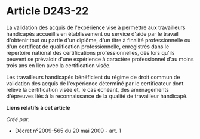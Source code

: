 # Article D243-22

La validation des acquis de l'expérience vise à permettre aux travailleurs handicapés accueillis en établissement ou service
d'aide par le travail d'obtenir tout ou partie d'un diplôme, d'un titre à finalité professionnelle ou d'un certificat de
qualification professionnelle, enregistrés dans le répertoire national des certifications professionnelles, dès lors qu'ils
peuvent se prévaloir d'une expérience à caractère professionnel d'au moins trois ans en lien avec la certification visée. 

Les travailleurs handicapés bénéficient du régime de droit commun de validation des acquis de l'expérience déterminé par le
certificateur dont relève la certification visée et, le cas échéant, des aménagements d'épreuves liés à la reconnaissance de
la qualité de travailleur handicapé.

**Liens relatifs à cet article**

_Créé par_:

  - Décret n°2009-565 du 20 mai 2009 - art. 1
